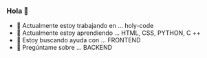 ### Hola 👋

- 🔭 Actualmente estoy trabajando en ... holy-code
- 🌱 Actualmente estoy aprendiendo ... HTML, CSS, PYTHON, C ++
- 🤔 Estoy buscando ayuda con ... FRONTEND
- 💬 Pregúntame sobre ... BACKEND
